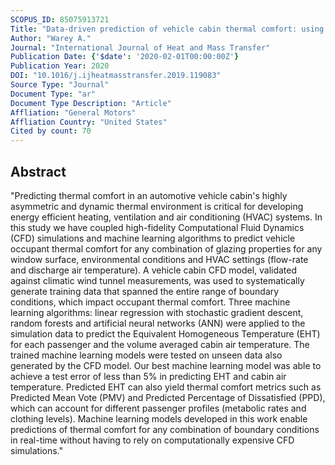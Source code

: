 ```yaml
---
SCOPUS_ID: 85075913721
Title: "Data-driven prediction of vehicle cabin thermal comfort: using machine learning and high-fidelity simulation results"
Author: "Warey A."
Journal: "International Journal of Heat and Mass Transfer"
Publication Date: {'$date': '2020-02-01T00:00:00Z'}
Publication Year: 2020
DOI: "10.1016/j.ijheatmasstransfer.2019.119083"
Source Type: "Journal"
Document Type: "ar"
Document Type Description: "Article"
Affliation: "General Motors"
Affliation Country: "United States"
Cited by count: 70
---
```


## Abstract
"Predicting thermal comfort in an automotive vehicle cabin's highly asymmetric and dynamic thermal environment is critical for developing energy efficient heating, ventilation and air conditioning (HVAC) systems. In this study we have coupled high-fidelity Computational Fluid Dynamics (CFD) simulations and machine learning algorithms to predict vehicle occupant thermal comfort for any combination of glazing properties for any window surface, environmental conditions and HVAC settings (flow-rate and discharge air temperature). A vehicle cabin CFD model, validated against climatic wind tunnel measurements, was used to systematically generate training data that spanned the entire range of boundary conditions, which impact occupant thermal comfort. Three machine learning algorithms: linear regression with stochastic gradient descent, random forests and artificial neural networks (ANN) were applied to the simulation data to predict the Equivalent Homogeneous Temperature (EHT) for each passenger and the volume averaged cabin air temperature. The trained machine learning models were tested on unseen data also generated by the CFD model. Our best machine learning model was able to achieve a test error of less than 5% in predicting EHT and cabin air temperature. Predicted EHT can also yield thermal comfort metrics such as Predicted Mean Vote (PMV) and Predicted Percentage of Dissatisfied (PPD), which can account for different passenger profiles (metabolic rates and clothing levels). Machine learning models developed in this work enable predictions of thermal comfort for any combination of boundary conditions in real-time without having to rely on computationally expensive CFD simulations."
